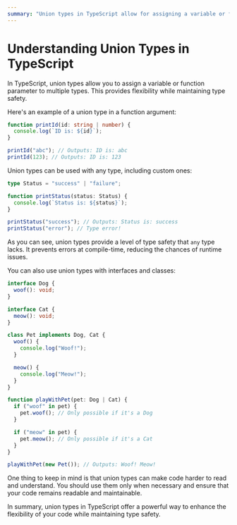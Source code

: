 ```yaml
---
summary: "Union types in TypeScript allow for assigning a variable or function parameter to be of multiple types, providing flexibility and maintaining type safety."
---
```


# Understanding Union Types in TypeScript

In TypeScript, union types allow you to assign a variable or function parameter to multiple types. This provides flexibility while maintaining type safety.

Here's an example of a union type in a function argument:

```typescript
function printId(id: string | number) {
  console.log(`ID is: ${id}`);
}

printId("abc"); // Outputs: ID is: abc
printId(123); // Outputs: ID is: 123
```

Union types can be used with any type, including custom ones:

```typescript
type Status = "success" | "failure";

function printStatus(status: Status) {
  console.log(`Status is: ${status}`);
}

printStatus("success"); // Outputs: Status is: success
printStatus("error"); // Type error!
```

As you can see, union types provide a level of type safety that `any` type lacks. It prevents errors at compile-time, reducing the chances of runtime issues.

You can also use union types with interfaces and classes:

```typescript
interface Dog {
  woof(): void;
}

interface Cat {
  meow(): void;
}

class Pet implements Dog, Cat {
  woof() {
    console.log("Woof!");
  }

  meow() {
    console.log("Meow!");
  }
}

function playWithPet(pet: Dog | Cat) {
  if ("woof" in pet) {
    pet.woof(); // Only possible if it's a Dog
  }

  if ("meow" in pet) {
    pet.meow(); // Only possible if it's a Cat
  }
}

playWithPet(new Pet()); // Outputs: Woof! Meow!
```

One thing to keep in mind is that union types can make code harder to read and understand. You should use them only when necessary and ensure that your code remains readable and maintainable.

In summary, union types in TypeScript offer a powerful way to enhance the flexibility of your code while maintaining type safety.
